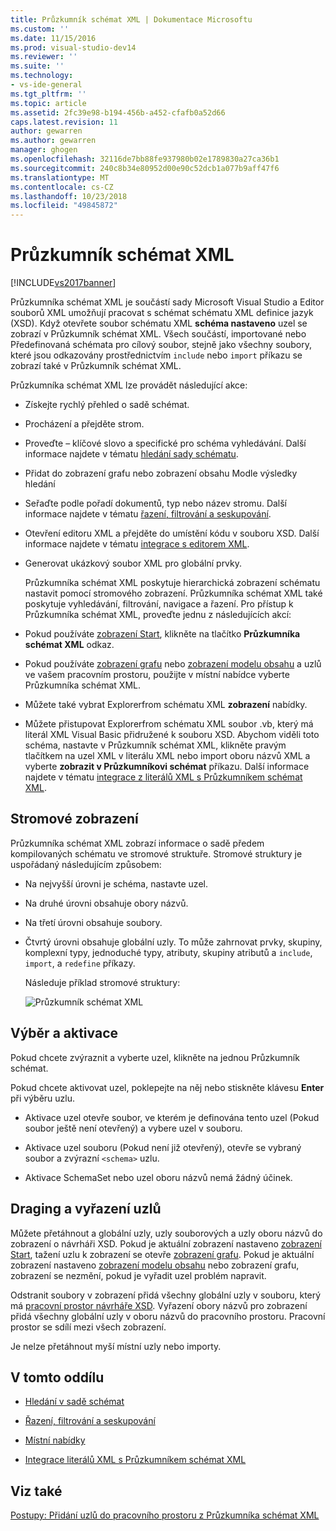 ```yaml
---
title: Průzkumník schémat XML | Dokumentace Microsoftu
ms.custom: ''
ms.date: 11/15/2016
ms.prod: visual-studio-dev14
ms.reviewer: ''
ms.suite: ''
ms.technology:
- vs-ide-general
ms.tgt_pltfrm: ''
ms.topic: article
ms.assetid: 2fc39e98-b194-456b-a452-cfafb0a52d66
caps.latest.revision: 11
author: gewarren
ms.author: gewarren
manager: ghogen
ms.openlocfilehash: 32116de7bb88fe937980b02e1789830a27ca36b1
ms.sourcegitcommit: 240c8b34e80952d00e90c52dcb1a077b9aff47f6
ms.translationtype: MT
ms.contentlocale: cs-CZ
ms.lasthandoff: 10/23/2018
ms.locfileid: "49845872"
---
```

# <a name="xml-schema-explorer"></a>Průzkumník schémat XML
[!INCLUDE[vs2017banner](../includes/vs2017banner.md)]

  
Průzkumníka schémat XML je součástí sady Microsoft Visual Studio a Editor souborů XML umožňují pracovat s schémat schématu XML definice jazyk (XSD). Když otevřete soubor schématu XML **schéma nastaveno** uzel se zobrazí v Průzkumník schémat XML. Všech součástí, importované nebo Předefinovaná schémata pro cílový soubor, stejně jako všechny soubory, které jsou odkazovány prostřednictvím `include` nebo `import` příkazu se zobrazí také v Průzkumník schémat XML.  
  
 Průzkumníka schémat XML lze provádět následující akce:  
  
- Získejte rychlý přehled o sadě schémat.  
  
- Procházení a přejděte strom.  
  
- Proveďte – klíčové slovo a specifické pro schéma vyhledávání. Další informace najdete v tématu [hledání sady schématu](../xml-tools/searching-the-schema-set.md).  
  
- Přidat do zobrazení grafu nebo zobrazení obsahu Modle výsledky hledání  
  
- Seřaďte podle pořadí dokumentů, typ nebo název stromu. Další informace najdete v tématu [řazení, filtrování a seskupování](../xml-tools/sorting-filtering-and-grouping-xml-schema-explorer.md).  
  
- Otevření editoru XML a přejděte do umístění kódu v souboru XSD. Další informace najdete v tématu [integrace s editorem XML](../xml-tools/integration-with-xml-editor.md).  
  
- Generovat ukázkový soubor XML pro globální prvky.  
  
  Průzkumníka schémat XML poskytuje hierarchická zobrazení schématu nastavit pomocí stromového zobrazení. Průzkumníka schémat XML také poskytuje vyhledávání, filtrování, navigace a řazení. Pro přístup k Průzkumníka schémat XML, proveďte jednu z následujících akcí:  
  
- Pokud používáte [zobrazení Start](../xml-tools/start-view.md), klikněte na tlačítko **Průzkumníka schémat XML** odkaz.  
  
- Pokud používáte [zobrazení grafu](../xml-tools/graph-view.md) nebo [zobrazení modelu obsahu](../xml-tools/content-model-view.md) a uzlů ve vašem pracovním prostoru, použijte v místní nabídce vyberte Průzkumníka schémat XML.  
  
- Můžete také vybrat Explorerfrom schématu XML **zobrazení** nabídky.  
  
- Můžete přistupovat Explorerfrom schématu XML soubor .vb, který má literál XML Visual Basic přidružené k souboru XSD. Abychom viděli toto schéma, nastavte v Průzkumník schémat XML, klikněte pravým tlačítkem na uzel XML v literálu XML nebo import oboru názvů XML a vyberte **zobrazit v Průzkumníkovi schémat** příkazu. Další informace najdete v tématu [integrace z literálů XML s Průzkumníkem schémat XML](../xml-tools/integration-of-xml-literals-with-xml-schema-explorer.md).  
  
## <a name="tree-view"></a>Stromové zobrazení  
 Průzkumníka schémat XML zobrazí informace o sadě předem kompilovaných schématu ve stromové struktuře. Stromové struktury je uspořádaný následujícím způsobem:  
  
- Na nejvyšší úrovni je schéma, nastavte uzel.  
  
- Na druhé úrovni obsahuje obory názvů.  
  
- Na třetí úrovni obsahuje soubory.  
  
- Čtvrtý úrovni obsahuje globální uzly. To může zahrnovat prvky, skupiny, komplexní typy, jednoduché typy, atributy, skupiny atributů a `include`, `import`, a `redefine` příkazy.  
  
  Následuje příklad stromové struktury:  
  
  ![Průzkumník schémat XML](../xml-tools/media/xmlschemaexplorer.gif "XMLSchemaExplorer")  
  
## <a name="selection-and-activation"></a>Výběr a aktivace  
 Pokud chcete zvýraznit a vyberte uzel, klikněte na jednou Průzkumník schémat.  
  
 Pokud chcete aktivovat uzel, poklepejte na něj nebo stiskněte klávesu **Enter** při výběru uzlu.  
  
-   Aktivace uzel otevře soubor, ve kterém je definována tento uzel (Pokud soubor ještě není otevřený) a vybere uzel v souboru.  
  
-   Aktivace uzel souboru (Pokud není již otevřený), otevře se vybraný soubor a zvýrazní `<schema>` uzlu.  
  
-   Aktivace SchemaSet nebo uzel oboru názvů nemá žádný účinek.  
  
## <a name="draging-and-dropping-nodes"></a>Draging a vyřazení uzlů  
 Můžete přetáhnout a globální uzly, uzly souborových a uzly oboru názvů do zobrazení o návrháři XSD. Pokud je aktuální zobrazení nastaveno [zobrazení Start](../xml-tools/start-view.md), tažení uzlu k zobrazení se otevře [zobrazení grafu](../xml-tools/graph-view.md). Pokud je aktuální zobrazení nastaveno [zobrazení modelu obsahu](../xml-tools/content-model-view.md) nebo zobrazení grafu, zobrazení se nezmění, pokud je vyřadit uzel problém napravit.  
  
 Odstranit soubory v zobrazení přidá všechny globální uzly v souboru, který má [pracovní prostor návrháře XSD](../xml-tools/xml-schema-designer-workspace.md). Vyřazení obory názvů pro zobrazení přidá všechny globální uzly v oboru názvů do pracovního prostoru. Pracovní prostor se sdílí mezi všech zobrazení.  
  
 Je nelze přetáhnout myší místní uzly nebo importy.  
  
## <a name="in-this-section"></a>V tomto oddílu  
  
-   [Hledání v sadě schémat](../xml-tools/searching-the-schema-set.md)  
  
-   [Řazení, filtrování a seskupování](../xml-tools/sorting-filtering-and-grouping-xml-schema-explorer.md)  
  
-   [Místní nabídky](../xml-tools/context-menus-xml-schema-explorer.md)  
  
-   [Integrace literálů XML s Průzkumníkem schémat XML](../xml-tools/integration-of-xml-literals-with-xml-schema-explorer.md)  
  
## <a name="see-also"></a>Viz také  
 [Postupy: Přidání uzlů do pracovního prostoru z Průzkumníka schémat XML](../xml-tools/how-to-add-nodes-to-the-workspace-from-the-xml-schema-explorer.md)







